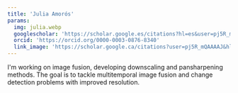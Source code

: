 ```yaml
---
title: 'Julia Amorós'
params:
  img: julia.webp
  googlescholar: 'https://scholar.google.es/citations?hl=es&user=pj5R_mQAAAAJ'
  orcid: 'https://orcid.org/0000-0003-0876-8340'
  link_image: 'https://scholar.google.ca/citations?user=pj5R_mQAAAAJ&hl=en'
---
```


I'm working on image fusion, developing downscaling and pansharpening methods. The goal is to tackle multitemporal image fusion and change detection problems with improved resolution.
